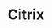 ---
facebook: https://www.facebook.com/Citrix/
googleplus: https://plus.google.com/+citrix
instagram: https://instagram.com/citrix/
linkedin: https://en.wikipedia.org/wiki/Citrix_Systems
logohandle: citrix
sort: citrix
title: Citrix
twitter: https://x.com/citrix
website: https://www.citrix.com/
wikipedia: https://en.wikipedia.org/wiki/Citrix_Systems
youtube: https://www.youtube.com/citrix
---